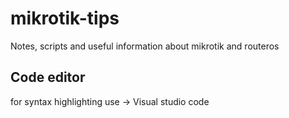 # mikrotik-tips
Notes, scripts and useful information about mikrotik and routeros

## Code editor 
for syntax highlighting use ->  Visual studio code


